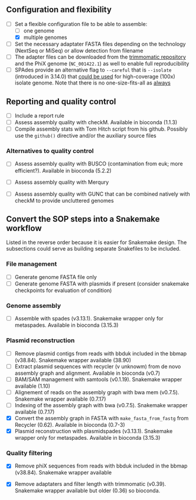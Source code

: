 ## Configuration and flexibility

- [ ] Set a flexible configuration file to be able to assemble:
    - [ ] one genome 
    - [x] multiple genomes
- [ ] Set the necessary adaptater FASTA files depending on the technology (NextSeq or MiSeq) or allow detection from filename
- [ ] The adapter files can be downloaded from the [trimmomatic repository](https://github.com/timflutre/trimmomatic/tree/master/adapters) and the PhiX genome (`NC_001422.1`) as well to enable full reproducibility
- [ ] SPAdes provide an alternative flag to `--careful` that is `--isolate` (introduced in 3.14.0) that [could be used](https://github.com/ablab/spades/blob/spades_3.15.4/README.md#sec3.2) for high-coverage (100x) isolate genome. Note that there is no one-size-fits-all as [always](https://github.com/ablab/spades/issues/600)

## Reporting and quality control

- [ ] Include a report rule
- [ ] Assess assembly quality with checkM. Available in bioconda (1.1.3)
- [ ] Compile assembly stats with Tom Hitch script from his github. Possibly use the `github()` directive and/or the auxiliary source files

### Alternatives to quality control

- [ ] Assess assembly quality with BUSCO (contamination from euk; more efficient?). Available in bioconda (5.2.2)
- [ ] Assess assembly quality with Merqury 
- [ ] Assess assembly quality with GUNC that can be combined natively with checkM to provide uncluttered genomes 


## Convert the SOP steps into a Snakemake workflow

Listed in the reverse order because it is easier for Snakemake design. The subsections could serve as building separate Snakefiles to be included.

### File management

- [ ] Generate genome FASTA file only
- [ ] Generate genome FASTA with plasmids if present (consider snakemake checkpoints for evaluation of condition)

### Genome assembly

- [ ] Assemble with spades (v3.13.1). Snakemake wrapper only for metaspades. Available in bioconda (3.15.3)

### Plasmid reconstruction

- [ ] Remove plasmid contigs from reads with bbduk included in the bbmap (v38.84). Snakemake wrapper available (38.90)
- [ ] Extract plasmid sequences with recycler (v unknowm) from de novo assembly graph and alignment. Available in bioconda (v0.7)
- [ ] BAM/SAM management with samtools (v0.1.19). Snakemake wrapper available (1.10)
- [ ] Alignement of reads on the assembly graph with bwa mem (v0.7.5). Snakemake wrapper available (0.7.17)
- [ ] Indexing of the assembly graph with bwa (v0.7.5). Snakemake wrapper available (0.7.17)
- [x] Convert the assembly graph in FASTA with `make_fasta_from_fastg` from Recycler (0.62). Available in bioconda (0.7-3)
- [x] Plasmid reconstruction with plasmidspades (v3.13.1). Snakemake wrapper only for metaspades. Available in bioconda (3.15.3)

### Quality filtering 

- [x] Remove phiX sequences from reads with bbduk included in the bbmap (v38.84). Snakemake wrapper available
- [x] Remove adaptaters and filter length with trimmomatic (v0.39). Snakemake wrapper available but older (0.36) so bioconda.
 
